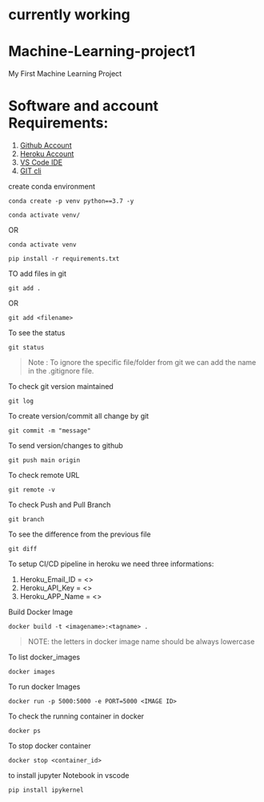 # currently working

# Machine-Learning-project1
My First Machine Learning Project

# Software and account Requirements:

1. [Github Account](https://github.com)
2. [Heroku Account](https://dashboard.heroku.com/login)
3. [VS Code IDE](https://code.visualstudio.com/download)
4. [GIT cli](https://git-scm.com/downloads)

create conda environment
```
conda create -p venv python==3.7 -y
```
```
conda activate venv/
```
OR
```
conda activate venv
```

```
pip install -r requirements.txt
```
TO add files in git
```
git add .
```
OR
```
git add <filename>
```
To see the status
```
git status
```
> Note : To ignore the specific file/folder from git we can add the name in the .gitignore file.

To check git version maintained
```
git log
```

To create version/commit all change by git
```
git commit -m "message"
```

To send version/changes to github
```
git push main origin
```

To check remote URL
```
git remote -v
```

To check Push and Pull Branch
```
git branch
```

To see the difference from the previous file
```
git diff
```

To setup CI/CD pipeline in heroku we need three informations:

1. Heroku_Email_ID = <>
2. Heroku_API_Key  = <>
3. Heroku_APP_Name  = <>

Build Docker Image
```
docker build -t <imagename>:<tagname> .
```
> NOTE: the letters in docker image name  should be always lowercase

To list docker_images
```
docker images
```

To run docker Images
```
docker run -p 5000:5000 -e PORT=5000 <IMAGE ID>
```
To check the running container in docker
```
docker ps
```
To stop docker container
```
docker stop <container_id>
```
to install jupyter Notebook in vscode
```
pip install ipykernel
```
